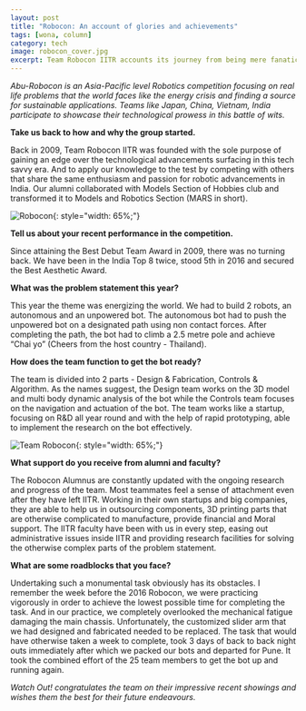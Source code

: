 ```yaml
---
layout: post
title: "Robocon: An account of glories and achievements"
tags: [wona, column]
category: tech
image: robocon_cover.jpg
excerpt: Team Robocon IITR accounts its journey from being mere fanatics to soaring new heights by being ranked 5th globally at Abu-Robocon'16 and the Best Debut Team.
---
```


_Abu-Robocon is an Asia-Pacific level Robotics competition focusing on real life problems that the world faces like the energy crisis and finding a source for sustainable applications. Teams like Japan, China, Vietnam, India participate to showcase their technological prowess in this battle of wits._

__Take us back to how and why the group started.__

Back in 2009, Team Robocon IITR was founded with the sole purpose of gaining an edge over the technological advancements surfacing in this tech savvy era. And to apply our knowledge to the test by competing with others that share the same enthusiasm and passion for robotic advancements in India. Our alumni collaborated with Models Section of Hobbies club and transformed it to Models and Robotics Section (MARS in short).

![Robocon](http://ketangupta.in/wona-images/posts/robocon_1.jpg){: style="width: 65%;"}

__Tell us about your recent performance in the competition.__

Since attaining the Best Debut Team Award in 2009, there was no turning back. We have been in the India Top 8 twice, stood 5th in 2016 and secured the Best Aesthetic Award. 

__What was the problem statement this year?__

This year the theme was energizing the world. We had to build 2 robots, an autonomous and an unpowered bot. The autonomous bot had to push the unpowered bot on a designated path using non contact forces. After completing the path, the bot had to climb a 2.5 metre pole and achieve “Chai yo” (Cheers from the host country - Thailand).

__How does the team function to get the bot ready?__

The team is divided into 2 parts - Design & Fabrication, Controls & Algorithm. As the names suggest, the Design team works on the 3D model and multi body dynamic analysis of the bot while the Controls team focuses on the navigation and actuation of the bot. The team works like a startup, focusing on R&D all year round and with the help of rapid prototyping, able to implement the research on the bot effectively.

![Team Robocon](http://ketangupta.in/wona-images/posts/robocon_2.jpg){: style="width: 65%;"}

__What support do you receive from alumni and faculty?__

The Robocon Alumnus are constantly updated with the ongoing research and progress of the team. Most teammates feel a sense of attachment even after they have left IITR. Working in their own startups and big companies, they are able to help us in outsourcing components, 3D printing parts that are otherwise complicated to manufacture, provide financial and Moral support. The IITR faculty have been with us in every step, easing out administrative issues inside IITR and providing research facilities for solving the otherwise complex parts of the problem statement.

__What are some roadblocks that you face?__

Undertaking such a monumental task obviously has its obstacles. I remember the week before the 2016 Robocon, we were practicing vigorously in order to achieve the lowest possible time for completing the task. And in our practice, we completely overlooked the mechanical fatigue damaging the main chassis. Unfortunately, the customized slider arm that we had designed and fabricated needed to be replaced. The task that would have otherwise taken a week to complete, took 3 days of back to back night outs immediately after which we packed our bots and departed for Pune. It took the combined effort of the 25 team members to get the bot up and running again.


_Watch Out! congratulates the team on their impressive recent showings and wishes them the best for their future endeavours._

